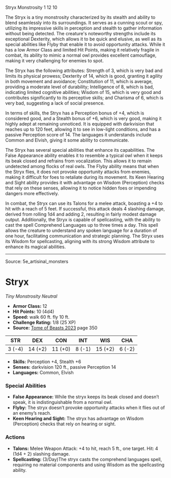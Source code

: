 <MonsterName/>Stryx</MonsterName>
<CreatureType/>Monstrosity</CreatureType>
<CR/>1</CR>
<AC/>12</AC>
<HP/>10</HP>
<summary>The Stryx is a tiny monstrosity characterized by its stealth and ability to blend seamlessly into its surroundings. It serves as a cunning scout or spy, utilizing its impressive skills in perception and stealth to gather information without being detected. The creature's noteworthy strengths include its exceptional Dexterity, which allows it to be quick and elusive, as well as its special abilities like Flyby that enable it to avoid opportunity attacks. While it has a low Armor Class and limited Hit Points, making it relatively fragile in combat, its ability to mimic a normal owl provides excellent camouflage, making it very challenging for enemies to spot.</summary>

<detail>

The Stryx has the following attributes: Strength of 3, which is very bad and limits its physical prowess; Dexterity of 14, which is good, granting it agility in both movement and avoidance; Constitution of 11, which is average, providing a moderate level of durability; Intelligence of 8, which is bad, indicating limited cognitive abilities; Wisdom of 15, which is very good and contributes significantly to its perceptive skills; and Charisma of 6, which is very bad, suggesting a lack of social presence.

In terms of skills, the Stryx has a Perception bonus of +4, which is considered good, and a Stealth bonus of +6, which is very good, making it highly adept at remaining unnoticed. It is equipped with darkvision that reaches up to 120 feet, allowing it to see in low-light conditions, and has a passive Perception score of 14. The languages it understands include Common and Elvish, giving it some ability to communicate.

The Stryx has several special abilities that enhance its capabilities. The False Appearance ability enables it to resemble a typical owl when it keeps its beak closed and refrains from vocalization. This allows it to remain undetected among flocks of real owls. The Flyby ability means that when the Stryx flies, it does not provoke opportunity attacks from enemies, making it difficult for foes to retaliate during its movement. Its Keen Hearing and Sight ability provides it with advantage on Wisdom (Perception) checks that rely on these senses, allowing it to notice hidden foes or impending dangers more effectively.

In combat, the Stryx can use its Talons for a melee attack, boasting a +4 to hit with a reach of 5 feet. If successful, this attack deals 4 slashing damage, derived from rolling 1d4 and adding 2, resulting in fairly modest damage output. Additionally, the Stryx is capable of spellcasting, with the ability to cast the spell Comprehend Languages up to three times a day. This spell allows the creature to understand any spoken language for a duration of one hour, facilitating communication and strategic planning. The Stryx uses its Wisdom for spellcasting, aligning with its strong Wisdom attribute to enhance its magical abilities.</detail>



---

Source: 5e_artisinal_monsters

# Stryx

*Tiny* *Monstrosity* *Neutral*

- **Armor Class:** 12
- **Hit Points:** 10 (4d4)
- **Speed:** walk 60 ft. fly 10 ft.
- **Challenge Rating:** 1/8 (25 XP)
- **Source:** [Tome of Beasts 2023](https://koboldpress.com/kpstore/product/tome-of-beasts-1-2023-edition/) page 350

| STR | DEX | CON | INT | WIS | CHA |
| --- | --- | --- | --- | --- | --- |
| 3 (-4) | 14 (+2) | 11 (+0) | 8 (-1) | 15 (+2) | 6 (-2) |

- **Skills:** Perception +4, Stealth +6
- **Senses:** darkvision 120 ft., passive Perception 14
- **Languages:** Common, Elvish

### Special Abilities

- **False Appearance:** While the stryx keeps its beak closed and doesn’t speak, it is indistinguishable from a normal owl.
- **Flyby:** The stryx doesn’t provoke opportunity attacks when it flies out of an enemy’s reach.
- **Keen Hearing and Sight:** The stryx has advantage on Wisdom (Perception) checks that rely on hearing or sight.

### Actions

- **Talons:** Melee Weapon Attack: +4 to hit, reach 5 ft., one target. Hit: 4 (1d4 + 2) slashing damage.
- **Spellcasting:** (3/Day)The stryx casts the comprehend languages spell, requiring no material components and using Wisdom as the spellcasting ability.


